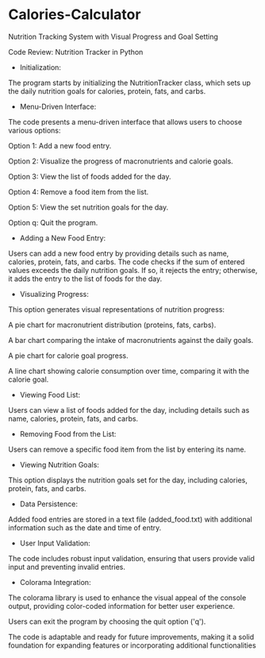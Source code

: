 # Calories-Calculator
Nutrition Tracking System with Visual Progress and Goal Setting

Code Review: Nutrition Tracker in Python

- Initialization:

The program starts by initializing the NutritionTracker class, which sets up the daily nutrition goals for calories, protein, fats, and carbs.

- Menu-Driven Interface:

The code presents a menu-driven interface that allows users to choose various options:

Option 1: Add a new food entry.

Option 2: Visualize the progress of macronutrients and calorie goals.

Option 3: View the list of foods added for the day.

Option 4: Remove a food item from the list.

Option 5: View the set nutrition goals for the day.

Option q: Quit the program.

- Adding a New Food Entry:

Users can add a new food entry by providing details such as name, calories, protein, fats, and carbs.
The code checks if the sum of entered values exceeds the daily nutrition goals. If so, it rejects the entry; otherwise, it adds the entry to the list of foods for the day.

- Visualizing Progress:

This option generates visual representations of nutrition progress:

A pie chart for macronutrient distribution (proteins, fats, carbs).

A bar chart comparing the intake of macronutrients against the daily goals.

A pie chart for calorie goal progress.

A line chart showing calorie consumption over time, comparing it with the calorie goal.

- Viewing Food List:

Users can view a list of foods added for the day, including details such as name, calories, protein, fats, and carbs.

- Removing Food from the List:

Users can remove a specific food item from the list by entering its name.

- Viewing Nutrition Goals:

This option displays the nutrition goals set for the day, including calories, protein, fats, and carbs.

- Data Persistence:

Added food entries are stored in a text file (added_food.txt) with additional information such as the date and time of entry.

- User Input Validation:

The code includes robust input validation, ensuring that users provide valid input and preventing invalid entries.

- Colorama Integration:

The colorama library is used to enhance the visual appeal of the console output, providing color-coded information for better user experience.

Users can exit the program by choosing the quit option ('q').

The code is adaptable and ready for future improvements, making it a solid foundation for expanding features or incorporating additional functionalities

